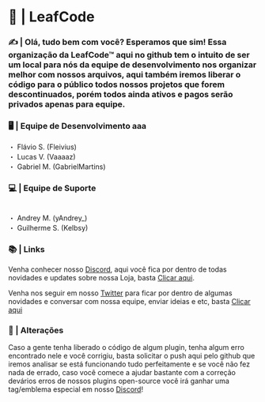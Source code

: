 # 💜 | LeafCode 

### ✍️ | Olá, tudo bem com você? Esperamos que sim! Essa organização da LeafCode™ aqui no github tem o intuito de ser um local para nós da equipe de desenvolvimento nos organizar melhor com nossos arquivos, aqui também iremos liberar o código para o público todos nossos projetos que forem descontinuados, porém todos ainda ativos e pagos serão privados apenas para equipe.


### 🖥️ | Equipe de Desenvolvimento aaa

・ Flávio S. (Fleivius)
</br>
・ Lucas V. (Vaaaaz)
</br>
・ Gabriel M. (GabrielMartins)

### 💻 | Equipe de Suporte

</br>
・ Andrey M. (yAndrey_) 
</br>
・ Guilherme S. (Kelbsy)
</br>

### 📚 | Links

Venha conhecer nosso [Discord](https://discord.gg/5MFcjB9NC4), aqui você fica por dentro de todas novidades e updates sobre nossa Loja, basta [Clicar aqui](https://discord.gg/5MFcjB9NC4).

Venha nos seguir em nosso [Twitter](https://twitter.com/leafcodebr) para ficar por dentro de algumas novidades e conversar com nossa equipe, enviar ideias e etc, basta [Clicar aqui](https://twitter.com/leafcodebr)



### 🔰 | Alterações

Caso a gente tenha liberado o código de algum plugin, tenha algum erro encontrado nele e você corrigiu, basta solicitar o push aqui pelo github que iremos analisar se está funcionando tudo perfeitamente e se você não fez nada de errado, caso você comece a ajudar bastante com a correção devários erros de nossos plugins open-source você irá ganhar uma tag/emblema especial em nosso [Discord](https://discord.gg/5MFcjB9NC4)! 

